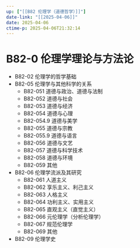 ```yaml
---
up: ["[[B82 伦理学（道德哲学）]]"]
date-link: "[[2025-04-06]]"
date: 2025-04-06
ctime-p: 2025-04-06T21:32:14
---
```


# B82-0 伦理学理论与方法论

- B82-02 伦理学的哲学基础
- B82-05 伦理学与其他科学的关系
	- B82-051 道德与政治、道德与法制
	- B82-052 道德与社会
	- B82-053 道德与经济
	- B82-054 道德与心理
	- B82-054.9 道德与美学
	- B82-055 道德与宗教
	- B82-055.9 道德与语言
	- B82-056 道德与文艺
	- B82-057 道德与科学技术
	- B82-058 道德与环境
	- B82-059 其他
- B82-06 伦理学流派及其研究
	- B82-061 人道主义
	- B82-062 享乐主义、利己主义
	- B82-063 人格主义
	- B82-064 功利主义、实用主义
	- B82-065 直观主义（直觉主义）
	- B82-066 元伦理学（分析伦理学）
	- B82-067 规范伦理学
	- B82-069 其他
- B82-09 伦理学史
